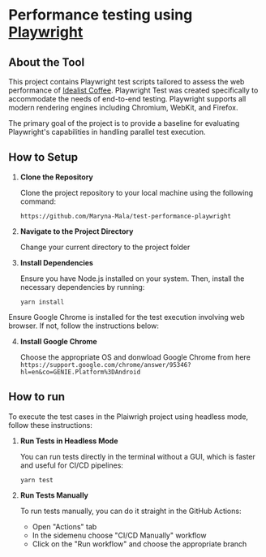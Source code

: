 # Performance testing using [Playwright](https://playwright.dev/)

## About the Tool

This project contains Playwright test scripts tailored to assess the web performance of [Idealist Coffee](https://idealistcoffee.com/). Playwright Test was created specifically to accommodate the needs of end-to-end testing. Playwright supports all modern rendering engines including Chromium, WebKit, and Firefox.

The primary goal of the project is to provide a baseline for evaluating Playwright's capabilities in handling parallel test execution.

## How to Setup

1. **Clone the Repository**

    Clone the project repository to your local machine using the following command:

    `https://github.com/Maryna-Mala/test-performance-playwright`

2. **Navigate to the Project Directory**

    Change your current directory to the project folder

3. **Install Dependencies**

    Ensure you have Node.js installed on your system. Then, install the necessary dependencies by running:

    `yarn install`

Ensure Google Chrome is installed for the test execution involving web browser. If not, follow the instructions below:

4. **Install Google Chrome**

    Choose the appropriate OS and donwload Google Chrome from here `https://support.google.com/chrome/answer/95346?hl=en&co=GENIE.Platform%3DAndroid`


## How to run

To execute the test cases in the Plaiwrigh project using headless mode, follow these instructions:


1. **Run Tests in Headless Mode**

    You can run tests directly in the terminal without a GUI, which is faster and useful for CI/CD pipelines:

    `yarn test`
    
2. **Run Tests Manually**

    To run tests manually, you can do it straight in the GitHub Actions:

    - Open "Actions" tab
    - In the sidemenu choose "CI/CD Manually" workflow
    - Click on the "Run workflow" and choose the appropriate branch

